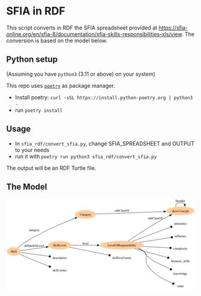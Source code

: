 # SFIA in RDF

This script converts in RDF the SFIA spreadsheet provided
at https://sfia-online.org/en/sfia-8/documentation/sfia-skills-responsibilities-xls/view.
The conversion is based on the model below.

## Python setup

(Assuming you have `python3` (3.11 or above) on your system)

This repo uses [`poetry`](https://python-poetry.org/docs) as package manager. </br>

- Install poetry: ```curl -sSL https://install.python-poetry.org | python3 -```
- run `poetry install`

## Usage

- In `sfia_rdf/convert_sfia.py`, change SFIA_SPREADSHEET and OUTPUT to your needs
- run it with `poetry run python3 sfia_rdf/convert_sfia.py`

The output will be an RDF Turtle file.

## The Model

![Rough vis of the model](sfia_rdf/model.png "Rough vis of the model")
